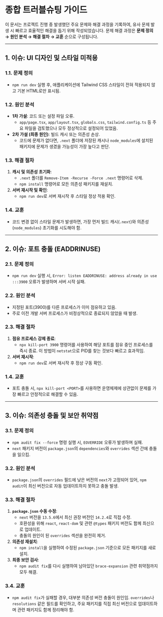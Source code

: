 # 종합 트러블슈팅 가이드

이 문서는 프로젝트 진행 중 발생했던 주요 문제와 해결 과정을 기록하여, 유사 문제 발생 시 빠르고 효율적인 해결을 돕기 위해 작성되었습니다. 문제 해결 과정은 **문제 정의 → 원인 분석 → 해결 절차 → 교훈** 순으로 구성됩니다.

---

## 1. 이슈: UI 디자인 및 스타일 미적용

### 1.1. 문제 정의
- `npm run dev` 실행 후, 애플리케이션에 Tailwind CSS 스타일이 전혀 적용되지 않고 기본 HTML로만 표시됨.

### 1.2. 원인 분석
- **1차 가설**: 코드 또는 설정 파일 오류.
  - `app/page.tsx`, `app/layout.tsx`, `globals.css`, `tailwind.config.ts` 등 주요 파일을 검토했으나 모두 정상적으로 설정되어 있었음.
- **2차 가설 (최종 원인)**: 빌드 캐시 또는 의존성 손상.
  - 코드에 문제가 없다면, `.next` 폴더에 저장된 캐시나 `node_modules`에 설치된 패키지에 문제가 생겼을 가능성이 가장 높다고 판단.

### 1.3. 해결 절차
1.  **캐시 및 의존성 초기화**:
    - `.next` 폴더를 `Remove-Item -Recurse -Force .next` 명령어로 삭제.
    - `npm install` 명령어로 모든 의존성 패키지를 재설치.
2.  **서버 재시작 및 확인**:
    - `npm run dev`로 서버 재시작 후 스타일 정상 적용 확인.

### 1.4. 교훈
- 코드 변경 없이 스타일 문제가 발생하면, 가장 먼저 빌드 캐시(`.next`)와 의존성(`node_modules`) 초기화를 시도해야 함.

---

## 2. 이슈: 포트 충돌 (EADDRINUSE)

### 2.1. 문제 정의
- `npm run dev` 실행 시, `Error: listen EADDRINUSE: address already in use :::3900` 오류가 발생하며 서버 시작 실패.

### 2.2. 원인 분석
- 지정된 포트(3900)를 다른 프로세스가 이미 점유하고 있음.
- 주로 이전 개발 서버 프로세스가 비정상적으로 종료되지 않았을 때 발생.

### 2.3. 해결 절차
1.  **점유 프로세스 강제 종료**:
    - `npx kill-port 3900` 명령어를 사용하여 해당 포트를 점유 중인 프로세스를 즉시 종료. 이 방법이 `netstat`으로 PID를 찾는 것보다 빠르고 효과적임.
2.  **서버 재시작**:
    - `npm run dev`로 서버 재시작 후 정상 구동 확인.

### 1.4. 교훈
- 포트 충돌 시, `npx kill-port <PORT>`를 사용하면 운영체제에 상관없이 문제를 가장 빠르고 안정적으로 해결할 수 있음.

---

## 3. 이슈: 의존성 충돌 및 보안 취약점

### 3.1. 문제 정의
- `npm audit fix --force` 명령 실행 시, `EOVERRIDE` 오류가 발생하며 실패.
- `next` 패키지 버전이 `package.json`의 `dependencies`와 `overrides` 섹션 간에 충돌을 일으킴.

### 3.2. 원인 분석
- `package.json`의 `overrides` 필드에 낮은 버전의 `next`가 고정되어 있어, `npm audit`이 최신 버전으로 자동 업데이트하지 못하고 충돌 발생.

### 3.3. 해결 절차
1.  **`package.json` 수동 수정**:
    - `next` 버전을 `13.5.6`에서 최신 권장 버전인 `14.2.4`로 직접 수정.
    - 호환성을 위해 `react`, `react-dom` 및 관련 `@types` 패키지 버전도 함께 최신으로 업데이트.
    - 충돌의 원인이 된 `overrides` 섹션을 완전히 제거.
2.  **의존성 재설치**:
    - `npm install`을 실행하여 수정된 `package.json` 기준으로 모든 패키지를 새로 설치.
3.  **최종 보안 검사**:
    - `npm audit fix`를 다시 실행하여 남아있던 `brace-expansion` 관련 취약점까지 모두 해결.

### 3.4. 교훈
- `npm audit fix`가 실패할 경우, 대부분 의존성 버전 충돌이 원인임. `overrides`나 `resolutions` 같은 필드를 확인하고, 주요 패키지를 직접 최신 버전으로 업데이트하며 관련 패키지도 함께 정리해야 함. 